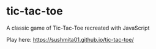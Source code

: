# tic-tac-toe

A classic game of Tic-Tac-Toe recreated with JavaScript

Play here: https://sushmita01.github.io/tic-tac-toe/
